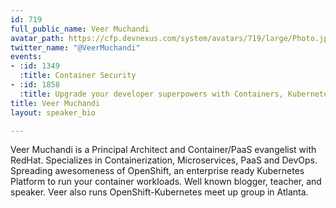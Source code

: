 ```yaml
---
id: 719
full_public_name: Veer Muchandi
avatar_path: https://cfp.devnexus.com/system/avatars/719/large/Photo.jpg?1505238438
twitter_name: "@VeerMuchandi"
events:
- :id: 1349
  :title: Container Security
- :id: 1858
  :title: Upgrade your developer superpowers with Containers, Kubernetes, and OpenShift
title: Veer Muchandi
layout: speaker_bio

---
```

Veer Muchandi is a Principal Architect and Container/PaaS evangelist with RedHat. Specializes in Containerization, Microservices, PaaS and DevOps. Spreading awesomeness of OpenShift, an enterprise ready Kubernetes Platform to run your container workloads. Well known blogger, teacher, and speaker. Veer also runs OpenShift-Kubernetes meet up group in Atlanta.